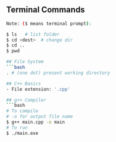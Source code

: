 ## Terminal Commands
```bash
Note: ($ means terminal prompt):

$ ls   # list folder
$ cd <dest>  # change dir
$ cd ..
$ pwd

## File System
```bash
. # (one dot) present working directory

## C++ Basics
- File extension: '.cpp'

## g++ Compiler
```bash
# To compile
# -o for output file name
$ g++ main.cpp -o main
# To run
$ ./main.exe